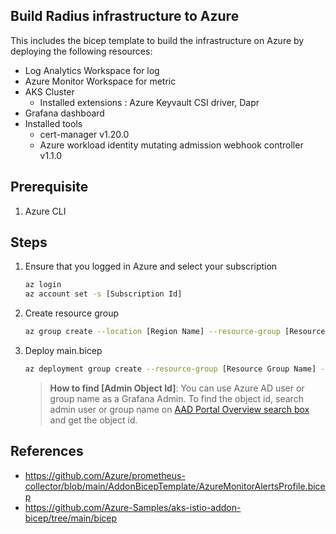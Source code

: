 ## Build Radius infrastructure to Azure

This includes the bicep template to build the infrastructure on Azure by deploying the following resources:

* Log Analytics Workspace for log
* Azure Monitor Workspace for metric 
* AKS Cluster
  * Installed extensions : Azure Keyvault CSI driver, Dapr
* Grafana dashboard
* Installed tools
  - cert-manager v1.20.0
  - Azure workload identity mutating admission webhook controller v1.1.0

## Prerequisite

1. Azure CLI

## Steps

1. Ensure that you logged in Azure and select your subscription
    ```bash
    az login
    az account set -s [Subscription Id]
    ```
1. Create resource group
    ```bash
    az group create --location [Region Name] --resource-group [Resource Group Name]
    ```
1. Deploy main.bicep
    ```bash
    az deployment group create --resource-group [Resource Group Name] --template-file main.bicep --parameters grafanaAdminObjectId='[Admin Object Id]'
    ```
    > **How to find [Admin Object Id]**: You can use Azure AD user or group name as a Grafana Admin. To find the object id, search admin user or group name on [AAD Portal Overview search box](https://ms.portal.azure.com/#view/Microsoft_AAD_IAM/ActiveDirectoryMenuBlade/~/Overview) and get the object id.

## References

* https://github.com/Azure/prometheus-collector/blob/main/AddonBicepTemplate/AzureMonitorAlertsProfile.bicep
* https://github.com/Azure-Samples/aks-istio-addon-bicep/tree/main/bicep

